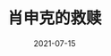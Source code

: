 ---
layout: movie-review
title: 肖申克的救赎
description: >
  以前看过，只记得了海报后面藏着个男主挖的地道。今天第二次看了，发现了很多之前遗忘掉的情节。真的很励志，看完了感觉热血沸腾恨不得立马再做300题。道阻且长，行则将至。很多台词美得像散文诗，值得品味。最后一个镜头太美了，太平洋的海水真蓝呀！
category: 电影
img: assets/img/movie/2021/肖申克的救赎.webp
star: 5
date: 2021-07-15
---